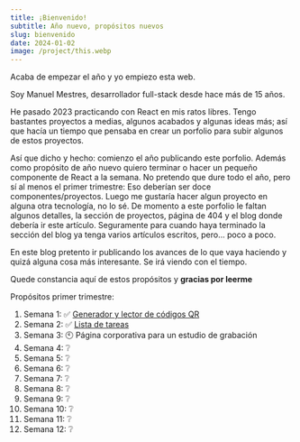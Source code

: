 ```yaml
---
title: ¡Bienvenido!
subtitle: Año nuevo, propósitos nuevos
slug: bienvenido
date: 2024-01-02
image: /project/this.webp
---
```

Acaba de empezar el año y yo empiezo esta web.

Soy Manuel Mestres, desarrollador full-stack desde hace más de 15 años.

He pasado 2023 practicando con React en mis ratos libres. Tengo bastantes proyectos a medias, algunos acabados y algunas ideas más; así que hacía un tiempo que pensaba en crear un porfolio para subir algunos de estos proyectos.

Así que dicho y hecho: comienzo el año publicando este porfolio. Además como propósito de año nuevo quiero terminar o hacer un pequeño componente de React a la semana. No pretendo que dure todo el año, pero sí al menos el primer trimestre: Eso deberían ser doce componentes/proyectos. Luego me gustaría hacer algun proyecto en alguna otra tecnología, no lo sé. De momento a este porfolio le faltan algunos detalles, la sección de proyectos, página de 404 y el blog donde debería ir este artículo. Seguramente para cuando haya terminado la sección del blog ya tenga varios artículos escritos, pero... poco a poco.

En este blog pretento ir publicando los avances de lo que vaya haciendo y quizá alguna cosa más interesante. Se irá viendo con el tiempo.

Quede constancia aquí de estos propósitos y **gracias por leerme**

Propósitos primer trimestre:
1. Semana 1: ✅ [Generador y lector de códigos QR](/blog/primer-componente)
2. Semana 2: ✅ [Lista de tareas](/blog/lista-de-tareas)
3.  Semana 3: 🕙 Página corporativa para un estudio de grabación
4. Semana 4: ❔
5. Semana 5: ❔
6. Semana 6: ❔
7. Semana 7: ❔
8. Semana 8: ❔
9. Semana 9: ❔
10. Semana 10: ❔
11. Semana 11: ❔
12. Semana 12: ❔